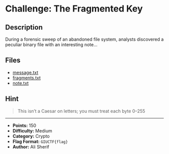 # Challenge: The Fragmented Key

## Description

During a forensic sweep of an abandoned file system, analysts discovered a peculiar binary file with an interesting note...

## Files
- [message.txt](message.txt)
- [fragments.txt](fragments.txt)
- [note.txt](note.txt)

## Hint
> This isn’t a Caesar on letters; you must treat each byte 0–255

---

- **Points:** 150  
- **Difficulty:** Medium  
- **Category:** Crypto  
- **Flag Format:** `GIUCTF{flag}`  
- **Author:** Ali Sherif
